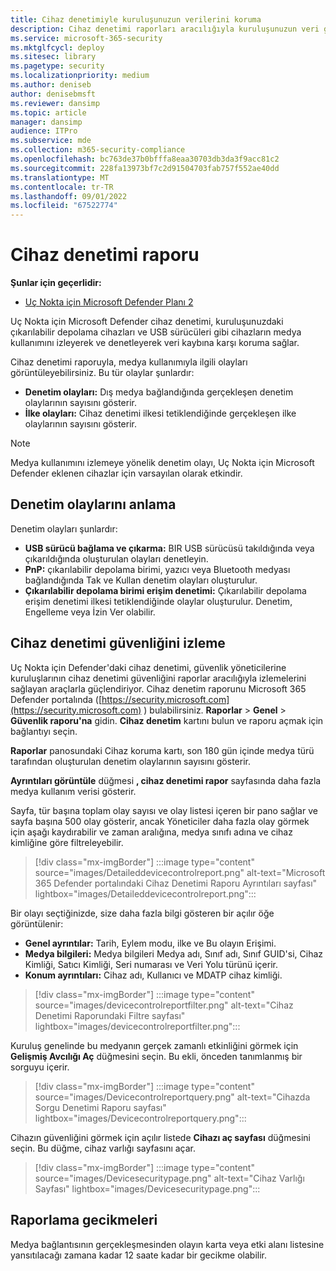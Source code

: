```yaml
---
title: Cihaz denetimiyle kuruluşunuzun verilerini koruma
description: Cihaz denetimi raporları aracılığıyla kuruluşunuzun veri güvenliğini izleyin.
ms.service: microsoft-365-security
ms.mktglfcycl: deploy
ms.sitesec: library
ms.pagetype: security
ms.localizationpriority: medium
ms.author: deniseb
author: denisebmsft
ms.reviewer: dansimp
ms.topic: article
manager: dansimp
audience: ITPro
ms.subservice: mde
ms.collection: m365-security-compliance
ms.openlocfilehash: bc763de37b0bfffa8eaa30703db3da3f9acc81c2
ms.sourcegitcommit: 228fa13973bf7c2d91504703fab757f552ae40dd
ms.translationtype: MT
ms.contentlocale: tr-TR
ms.lasthandoff: 09/01/2022
ms.locfileid: "67522774"
---
```

# <a name="device-control-report"></a>Cihaz denetimi raporu

**Şunlar için geçerlidir:** 
- [Uç Nokta için Microsoft Defender Planı 2](https://go.microsoft.com/fwlink/p/?linkid=2154037)

Uç Nokta için Microsoft Defender cihaz denetimi, kuruluşunuzdaki çıkarılabilir depolama cihazları ve USB sürücüleri gibi cihazların medya kullanımını izleyerek ve denetleyerek veri kaybına karşı koruma sağlar.

Cihaz denetimi raporuyla, medya kullanımıyla ilgili olayları görüntüleyebilirsiniz. Bu tür olaylar şunlardır:

- **Denetim olayları:** Dış medya bağlandığında gerçekleşen denetim olaylarının sayısını gösterir.
- **İlke olayları:** Cihaz denetimi ilkesi tetiklendiğinde gerçekleşen ilke olaylarının sayısını gösterir.

> [!NOTE]
> Medya kullanımını izlemeye yönelik denetim olayı, Uç Nokta için Microsoft Defender eklenen cihazlar için varsayılan olarak etkindir.

## <a name="understanding-the-audit-events"></a>Denetim olaylarını anlama

Denetim olayları şunlardır:

- **USB sürücü bağlama ve çıkarma:** BIR USB sürücüsü takıldığında veya çıkarıldığında oluşturulan olayları denetleyin.
- **PnP:** çıkarılabilir depolama birimi, yazıcı veya Bluetooth medyası bağlandığında Tak ve Kullan denetim olayları oluşturulur.
- **Çıkarılabilir depolama birimi erişim denetimi:** Çıkarılabilir depolama erişim denetimi ilkesi tetiklendiğinde olaylar oluşturulur. Denetim, Engelleme veya İzin Ver olabilir.

## <a name="monitor-device-control-security"></a>Cihaz denetimi güvenliğini izleme

Uç Nokta için Defender'daki cihaz denetimi, güvenlik yöneticilerine kuruluşlarının cihaz denetimi güvenliğini raporlar aracılığıyla izlemelerini sağlayan araçlarla güçlendiriyor. Cihaz denetim raporunu Microsoft 365 Defender portalında ([https://security.microsoft.com](https://security.microsoft.com) ) bulabilirsiniz. **Raporlar** > **Genel** > **Güvenlik raporu'na** gidin. **Cihaz denetim** kartını bulun ve raporu açmak için bağlantıyı seçin. 

**Raporlar** panosundaki Cihaz koruma kartı, son 180 gün içinde medya türü tarafından oluşturulan denetim olaylarının sayısını gösterir.

**Ayrıntıları görüntüle** düğmesi **, cihaz denetimi rapor** sayfasında daha fazla medya kullanım verisi gösterir.

Sayfa, tür başına toplam olay sayısı ve olay listesi içeren bir pano sağlar ve sayfa başına 500 olay gösterir, ancak Yöneticiler daha fazla olay görmek için aşağı kaydırabilir ve zaman aralığına, medya sınıfı adına ve cihaz kimliğine göre filtreleyebilir.

> [!div class="mx-imgBorder"]
> :::image type="content" source="images/Detaileddevicecontrolreport.png" alt-text="Microsoft 365 Defender portalındaki Cihaz Denetimi Raporu Ayrıntıları sayfası" lightbox="images/Detaileddevicecontrolreport.png":::

Bir olayı seçtiğinizde, size daha fazla bilgi gösteren bir açılır öğe görüntülenir:

- **Genel ayrıntılar:** Tarih, Eylem modu, ilke ve Bu olayın Erişimi.
- **Medya bilgileri:** Medya bilgileri Medya adı, Sınıf adı, Sınıf GUID'si, Cihaz Kimliği, Satıcı Kimliği, Seri numarası ve Veri Yolu türünü içerir.
- **Konum ayrıntıları:** Cihaz adı, Kullanıcı ve MDATP cihaz kimliği.

> [!div class="mx-imgBorder"]
> :::image type="content" source="images/devicecontrolreportfilter.png" alt-text="Cihaz Denetimi Raporundaki Filtre sayfası" lightbox="images/devicecontrolreportfilter.png":::

Kuruluş genelinde bu medyanın gerçek zamanlı etkinliğini görmek için **Gelişmiş Avcılığı Aç** düğmesini seçin. Bu ekli, önceden tanımlanmış bir sorguyu içerir.

> [!div class="mx-imgBorder"]
> :::image type="content" source="images/Devicecontrolreportquery.png" alt-text="Cihazda Sorgu Denetimi Raporu sayfası" lightbox="images/Devicecontrolreportquery.png":::

Cihazın güvenliğini görmek için açılır listede **Cihazı aç sayfası** düğmesini seçin. Bu düğme, cihaz varlığı sayfasını açar.

> [!div class="mx-imgBorder"]
> :::image type="content" source="images/Devicesecuritypage.png" alt-text="Cihaz Varlığı Sayfası" lightbox="images/Devicesecuritypage.png":::

## <a name="reporting-delays"></a>Raporlama gecikmeleri

Medya bağlantısının gerçekleşmesinden olayın karta veya etki alanı listesine yansıtılacağı zamana kadar 12 saate kadar bir gecikme olabilir.
